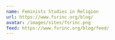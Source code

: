 ```yaml
---
name: Feminists Studies in Religion
url: https://www.fsrinc.org/blog/
avatar: /images/sites/fsrinc.png
feed: https://www.fsrinc.org/blog/feed/
---
```

